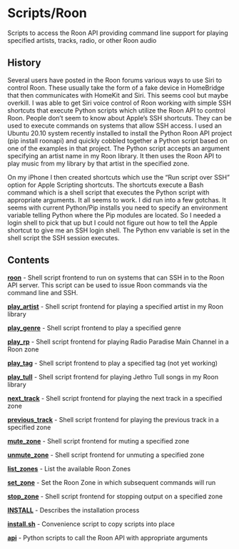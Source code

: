 Scripts/Roon
============

Scripts to access the Roon API providing command line support for playing specified artists, tracks, radio, or other Roon audio

History
-------

Several users have posted in the Roon forums various ways to use Siri to control Roon.
These usually take the form of a fake device in HomeBridge that then communicates with
HomeKit and Siri. This seems cool but maybe overkill. I was able to get Siri voice
control of Roon working with simple SSH shortcuts that execute Python scripts which
utilize the Roon API to control Roon. People don’t seem to know about Apple’s SSH
shortcuts. They can be used to execute commands on systems that allow SSH access.
I used an Ubuntu 20.10 system recently installed to install the Python Roon API project
(pip install roonapi) and quickly cobbled together a Python script based on one of the
examples in that project. The Python script accepts an argument specifying an artist
name in my Roon library. It then uses the Roon API to play music from my library by
that artist in the specified zone.

On my iPhone I then created shortcuts which use the “Run script over SSH”
option for Apple Scripting shortcuts. The shortcuts execute a Bash command which is a
shell script that executes the Python script with appropriate arguments. It all seems
to work. I did run into a few gotchas. It seems with current Python/Pip installs you
need to specify an environment variable telling Python where the Pip modules are located.
So I needed a login shell to pick that up but I could not figure out how to tell the
Apple shortcut to give me an SSH login shell. The Python env variable is set in the
shell script the SSH session executes.

Contents
--------

[**roon**](Roon/roon) - Shell script frontend to run on systems that can SSH in to the Roon API server. This script can be used to issue Roon commands via the command line and SSH.

[**play_artist**](Roon/play_artist) - Shell script frontend for playing a specified artist in my Roon library

[**play_genre**](Roon/play_genre) - Shell script frontend to play a specified genre

[**play_rp**](Roon/play_rp) - Shell script frontend for playing Radio Paradise Main Channel in a Roon zone

[**play_tag**](Roon/play_tag) - Shell script frontend to play a specified tag (not yet working)

[**play_tull**](Roon/play_tull) - Shell script frontend for playing Jethro Tull songs in my Roon library

[**next_track**](Roon/next_track) - Shell script frontend for playing the next track in a specified zone

[**previous_track**](Roon/previous_track) - Shell script frontend for playing the previous track in a specified zone

[**mute_zone**](Roon/mute_zone) - Shell script frontend for muting a specified zone

[**unmute_zone**](Roon/unmute_zone) - Shell script frontend for unmuting a specified zone

[**list_zones**](Roon/list_zones) - List the available Roon Zones

[**set_zone**](Roon/set_zone) - Set the Roon Zone in which subsequent commands will run

[**stop_zone**](Roon/stop_zone) - Shell script frontend for stopping output on a specified zone

[**INSTALL**](Roon/INSTALL) - Describes the installation process

[**install.sh**](Roon/install.sh) - Convenience script to copy scripts into place

[**api**](Roon/api/README.md) - Python scripts to call the Roon API with appropriate arguments
